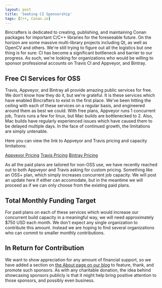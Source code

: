 ```yaml
---
layout: post
title: 'Seeking CI Sponsorship'
tags: [C++, Conan.io]
---
```


Bincrafters is dedicated to creating, publishing, and maintaining Conan packages for important C/C++ libraries for the foreseeable future. On the horizon are some massive multi-library projects including Qt, as well as OpenCV and others. We're still trying to figure out all the logistics but one thing is for sure: CI has become a significant bottleneck and barrier to our progress. As such, we're looking for organizations who would be willing to sponsor professional accounts on Travis CI and Appveyor, and Bintray. 

## Free CI Services for OSS
Travis, Appveyor, and Bintray all provide amazing public services for free.  We don't know how they do it, but we're grateful. It is these services which have enabled Bincrafters to exist in the first place.  We've been hitting the ceiling with each of these services on a regular basis, and engineered around them as best we could.  With free plans, Appveyor runs 1 concurrent job, Travis runs a few for linux, but Mac builds are bottlenecked to 2.  Also, Mac builds have regularly experienced issues which have caused them to be delayed multiple days.   In the face of continued growth, the limitations are simply untenable. 

Here you can view the link to Appveyor and Travis pricing and capacity limitations:

[Appveyor Pricing](https://www.appveyor.com/pricing)
[Travis Pricing](https://travis-ci.com/plans)
[Bintray Pricing](https://bintray.com/account/pricing)

As all the paid plans are tailored for non-OSS use, we have recently reached out to both Appveyor and Travis asking for custom pricing.  Something like an OSS+ plan, which simply increases concurrent job capacity. We will post an update here if either can accomodate, but in the meantime we will proceed as if we can only choose from the existing paid plans. 

## Total Monthly Funding Target
For paid plans on each of these services which would increase our concurrent build capacity in a meaningful way, we will need approximately $750 USD each month.   We don't expect any single organization to contribute this amount.  Instead we are hoping to find several organizations who can commit to smaller monthly contributions. 

## In Return for Contribution
We want to show appreciation for any amount of financial support, so we have added a section on [the About page on our blog](https://bincrafters.github.io/about/) to feature, thank, and promote such sponsors.  As with any charitable donation, the idea behind showcasing sponsors publicly is that it might help bring positive attention to those sponsors, and possibly even business. 

